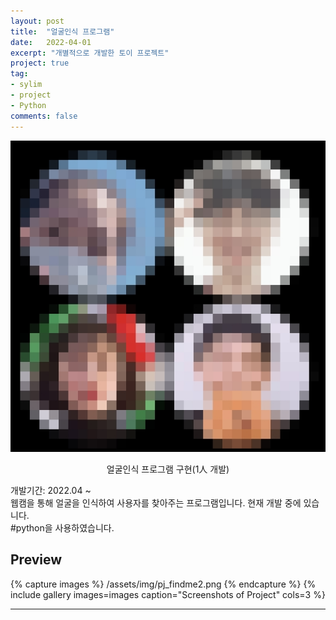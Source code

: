 ```yaml
---
layout: post
title:  "얼굴인식 프로그램"
date:   2022-04-01
excerpt: "개별적으로 개발한 토이 프로젝트"
project: true
tag:
- sylim 
- project
- Python
comments: false
---
```


![Moon Homepage](/assets/img/pj_findme.jpg)    
    
<center>얼굴인식 프로그램 구현(1人 개발)</center>
     
개발기간: 2022.04 ~ <br>
웹캠을 통해 얼굴을 인식하여 사용자를 찾아주는 프로그램입니다. 현재 개발 중에 있습니다.<br>
#python을 사용하였습니다.


## Preview

{% capture images %}
	/assets/img/pj_findme2.png
{% endcapture %}
{% include gallery images=images caption="Screenshots of Project" cols=3 %}

---